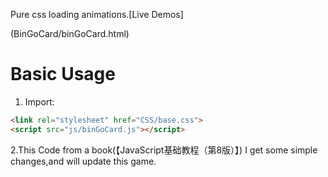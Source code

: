 Pure css loading animations.[Live Demos]

(BinGoCard/binGoCard.html)  

# Basic Usage

1. Import:

```html
<link rel="stylesheet" href="CSS/base.css"> 
<script src="js/binGoCard.js"></script>
```

2.This Code from a book(【JavaScript基础教程（第8版）】)
  I get some simple changes,and will update this game. 
